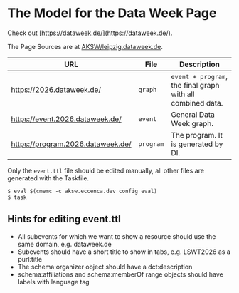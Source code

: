 # The Model for the Data Week Page

Check out [https://dataweek.de/](https://dataweek.de/).

The Page Sources are at [AKSW/leipzig.dataweek.de](https://github.com/AKSW/leipzig.dataweek.de).

| URL     | File | Description |
|---------|---------------|-------------|
| https://2026.dataweek.de/ | `graph` | `event + program`, the final graph with all combined data. |
| https://event.2026.dataweek.de/ | `event` | General Data Week graph. |
| https://program.2026.dataweek.de/ | `program` | The program. It is generated by DI. |

Only the `event.ttl` file should be edited manually, all other files are generated with the Taskfile.

```
$ eval $(cmemc -c aksw.eccenca.dev config eval)
$ task
```

## Hints for editing event.ttl

* All subevents for which we want to show a resource should use the same domain, e.g. dataweek.de
* Subevents should have a short title to show in tabs, e.g. LSWT2026 as a purl:title
* The schema:organizer object should have a dct:description
* schema:affiliations and schema:memberOf range objects should have labels with language tag
